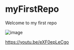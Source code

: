# myFirstRepo
Welcome to my first repo   

![image](https://user-images.githubusercontent.com/112947387/188628044-60dac743-ad4c-4dd4-8e1a-e7b5d24487c2.png)   

https://youtu.be/eXF0epLeCgo
